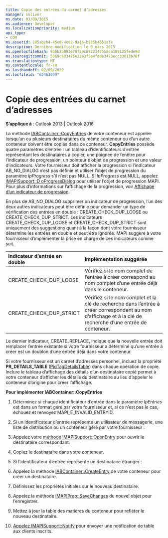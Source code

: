 ```yaml
---
title: Copie des entrées du carnet d’adresses
manager: soliver
ms.date: 03/09/2015
ms.audience: Developer
ms.localizationpriority: medium
api_type:
- COM
ms.assetid: 285abeb4-45c8-4e82-9a16-b935b4651afe
description: Dernière modification le 9 mars 2015
ms.openlocfilehash: 9bbb2b093e78f59c8922347558ca189125fede9d
ms.sourcegitcommit: 5969c693475e22a3f5a4fdde3473ecc33013b76f
ms.translationtype: MT
ms.contentlocale: fr-FR
ms.lasthandoff: 02/09/2022
ms.locfileid: "62463099"
---
```

# <a name="copying-address-book-entries"></a>Copie des entrées du carnet d’adresses

  
  
**S’applique à** : Outlook 2013 | Outlook 2016 
  
La méthode [IABContainer::CopyEntries](iabcontainer-copyentries.md) de votre conteneur est appelée lorsqu’un ou plusieurs destinataires du même conteneur ou d’un autre conteneur doivent être copiés dans ce conteneur. **CopyEntries** possède quatre paramètres d’entrée : un tableau d’identificateurs d’entrée représentant les destinataires à copier, une poignée de fenêtre pour l’indicateur de progression, un pointeur d’objet de progression et une valeur d’indicateurs. Votre fournisseur doit afficher la progression si l’indicateur AB_NO_DIALOG n’est pas définie et utiliser l’objet de progression du paramètre  _lpProgress_ s’il n’est pas NULL. Si  _lpProgress_ est NULL, appelez [IMAPISupport::D oProgressDialog](imapisupport-doprogressdialog.md) pour utiliser l’objet de progression MAPI. Pour plus d’informations sur l’affichage de la progression, voir [Affichage d’un indicateur de progression](mapi-progress-indicators.md).
  
En plus de AB_NO_DIALOG supprimer un indicateur de progression, l’un des deux autres indicateurs peut être définie pour demander un type de vérification des entrées en double : CREATE_CHECK_DUP_LOOSE ou CREATE_CHECK_DUP_STRICT. Les indicateurs CREATE_CHECK_DUP_LOOSE et CREATE_CHECK_DUP_STRICT sont uniquement des suggestions quant à la façon dont votre fournisseur détermine les entrées en double et peut être ignorée. MAPI suggère à votre fournisseur d’implémenter la prise en charge de ces indicateurs comme suit.
  
|**Indicateur d’entrée en double**|**Implémentation suggérée**|
|:-----|:-----|
|CREATE_CHECK_DUP_LOOSE  <br/> |Vérifiez si le nom complet de l’entrée à créer correspond au nom complet d’une entrée déjà dans le conteneur.  <br/> |
|CREATE_CHECK_DUP_STRICT  <br/> |Vérifiez si le nom complet et la clé de recherche dans l’entrée à créer correspondent au nom d’affichage et à la clé de recherche d’une entrée de conteneur.  <br/> |
   
Le dernier indicateur, CREATE_REPLACE, indique que la nouvelle entrée doit remplacer l’entrée existante si votre fournisseur a déterminé qu’une entrée à créer est un doublon d’une entrée déjà dans votre conteneur. 
  
Si votre fournisseur est un carnet d’adresses personnel, incluez la propriété **PR_DETAILS_TABLE** ([PidTagDetailsTable](pidtagdetailstable-canonical-property.md)) dans chaque opération de copie. Inclure le tableau d’affichage des détails d’un destinataire copié permet à votre conteneur d’afficher les détails du destinataire au lieu d’appeler le conteneur d’origine pour créer l’affichage.
  
 **Pour implémenter IABContainer::CopyEntries**
  
1. Déterminez si chaque identificateur d’entrée dans le paramètre _lpEntries_ est dans un format géré par votre fournisseur et, si ce n’est pas le cas, échouez et renvoyez MAPI_E_INVALID_ENTRYID. 
    
2. Si un identificateur d’entrée représente un utilisateur de messagerie, une liste de distribution ou un conteneur géré par votre fournisseur :
    
1. Appelez votre [méthode IMAPISupport::OpenEntry](imapisupport-openentry.md) pour ouvrir le destinataire correspondant. 
    
2. Copiez le destinataire dans votre conteneur. 
    
3. Si l’identificateur d’entrée représente un destinataire étranger :
    
1. Appelez la méthode [IABContainer::CreateEntry](iabcontainer-createentry.md) de votre conteneur pour créer un destinataire. 
    
2. Définissez les propriétés initiales sur le nouveau destinataire.
    
4. Appelez la méthode [IMAPIProp::SaveChanges](imapiprop-savechanges.md) du nouvel objet pour l’enregistrer. 
    
5. Mettez à jour la table des matières du conteneur pour refléter le nouveau destinataire. 
    
6. [Appelez IMAPISupport::Notify](imapisupport-notify.md) pour envoyer une notification de table aux clients inscrits. 
    

